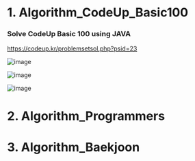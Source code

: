 # 1. Algorithm_CodeUp_Basic100
### Solve CodeUp Basic 100 using JAVA

https://codeup.kr/problemsetsol.php?psid=23

![image](https://user-images.githubusercontent.com/86952093/148695443-c252d447-ca12-4626-bc2d-68bb1c97e7b6.png)

![image](https://user-images.githubusercontent.com/86952093/148695500-f5d2e619-43d5-45aa-86ae-15ecf2e2e884.png)

![image](https://user-images.githubusercontent.com/86952093/148695509-aba90270-fe69-4ef3-a7c1-345a8ce62c95.png)

# 2. Algorithm_Programmers
# 3. Algorithm_Baekjoon



